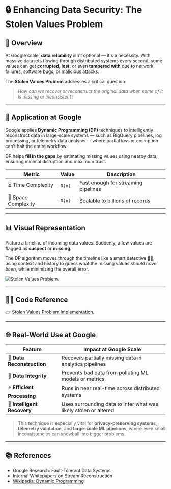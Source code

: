 # 🔒 Enhancing Data Security: The Stolen Values Problem

## 📌 Overview

At Google scale, **data reliability** isn't optional — it's a necessity. With massive datasets flowing through distributed systems every second, some values can get **corrupted**, **lost**, or even **tampered with** due to network failures, software bugs, or malicious attacks.

The **Stolen Values Problem** addresses a critical question:  
> *How can we recover or reconstruct the original data when some of it is missing or inconsistent?*

---

## 🧠 Application at Google

Google applies **Dynamic Programming (DP)** techniques to intelligently reconstruct data in large-scale systems — such as BigQuery pipelines, log processing, or telemetry data analysis — where partial loss or corruption can’t halt the entire workflow.

DP helps **fill in the gaps** by estimating missing values using nearby data, ensuring minimal disruption and maximum trust.

| Metric             | Value     | Description                                        |
|--------------------|-----------|----------------------------------------------------|
| ⏳ Time Complexity  | `O(n)`    | Fast enough for streaming pipelines                |
| 🧠 Space Complexity | `O(n)`    | Scalable to billions of records                    |

---

## 📊 Visual Representation

Picture a timeline of incoming data values. Suddenly, a few values are flagged as **suspect** or **missing**.

The DP algorithm moves through the timeline like a smart detective 🕵️‍♂️, using context and history to guess what the missing values *should have been*, while minimizing the overall error.

![Stolen Values Problem](https://www.google.com/imgres?q=stolen%20values%20problem&imgurl=https%3A%2F%2Fmedia.geeksforgeeks.org%2Fwp-content%2Fuploads%2F20240911183136%2FRecursion-Tree-for-House-Robber.webp&imgrefurl=https%3A%2F%2Fwww.geeksforgeeks.org%2Ffind-maximum-possible-stolen-value-houses%2F&docid=n7ys-2A3um_oHM&tbnid=708e_ouqfeAG-M&vet=12ahUKEwjTi-j0ndCNAxX1TWwGHevsCF4QM3oECBwQAA..i&w=1043&h=683&hcb=2&ved=2ahUKEwjTi-j0ndCNAxX1TWwGHevsCF4QM3oECBwQAA).

---

## 🧑‍💻 Code Reference

👉 [Stolen Values Problem Implementation](https://github.com/Shreshta001/aps_portfolio.github.io/blob/main/codes/2.cpp).

---

## 🌐 Real-World Use at Google

| Feature                | Impact at Google Scale                                              |
|------------------------|---------------------------------------------------------------------|
| 🔄 **Data Reconstruction** | Recovers partially missing data in analytics pipelines           |
| 🔐 **Data Integrity**       | Prevents bad data from polluting ML models or metrics            |
| ⚡ **Efficient Processing** | Runs in near real-time across distributed systems                |
| 🧠 **Intelligent Recovery** | Uses surrounding data to infer what was likely stolen or altered |

> This technique is especially vital for **privacy-preserving systems**, **telemetry validation**, and **large-scale ML pipelines**, where even small inconsistencies can snowball into bigger problems.

---

## 📚 References

- Google Research: Fault-Tolerant Data Systems  
- Internal Whitepapers on Stream Reconstruction  
- [Wikipedia: Dynamic Programming](https://en.wikipedia.org/wiki/Dynamic_programming)
